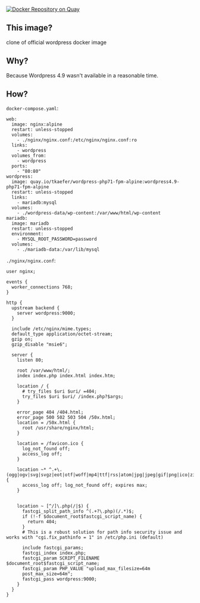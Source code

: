 [![Docker Repository on Quay](https://quay.io/repository/tkaefer/wordpress-php71-fpm-alpine/status "Docker Repository on Quay")](https://quay.io/repository/tkaefer/wordpress-php71-fpm-alpine)

## This image?

clone of official wordpress docker image

## Why?

Because Wordpress 4.9 wasn't available in a reasonable time.

## How?

`docker-compose.yaml`:
```
web:
  image: nginx:alpine
  restart: unless-stopped
  volumes:
    - ./nginx/nginx.conf:/etc/nginx/nginx.conf:ro
  links:
    - wordpress
  volumes_from:
    - wordpress
  ports:
    - "80:80"
wordpress:
  image: quay.io/tkaefer/wordpress-php71-fpm-alpine:wordpress4.9-php71-fpm-alpine
  restart: unless-stopped
  links:
    - mariadb:mysql
  volumes:
    - ./wordpress-data/wp-content:/var/www/html/wp-content
mariadb:
  image: mariadb
  restart: unless-stopped
  environment:
    - MYSQL_ROOT_PASSWORD=password
  volumes:
    - ./mariadb-data:/var/lib/mysql
```

`./nginx/nginx.conf`:
```
user nginx;

events {
  worker_connections 768;
}

http {
  upstream backend {
    server wordpress:9000;
  }

  include /etc/nginx/mime.types;
  default_type application/octet-stream;
  gzip on;
  gzip_disable "msie6";

  server {
    listen 80;

    root /var/www/html/;
    index index.php index.html index.htm;

    location / {
      # try_files $uri $uri/ =404;
      try_files $uri $uri/ /index.php?$args;
    }

    error_page 404 /404.html;
    error_page 500 502 503 504 /50x.html;
    location = /50x.html {
      root /usr/share/nginx/html;
    }

    location = /favicon.ico {
      log_not_found off;
      access_log off;
    }

    location ~* ^.+\.(ogg|ogv|svg|svgz|eot|otf|woff|mp4|ttf|rss|atom|jpg|jpeg|gif|png|ico|zip|tgz|gz|rar|bz2|doc|xls|exe|ppt|tar|mid|midi|wav|bmp|rtf)$ {
      access_log off; log_not_found off; expires max;
    }


    location ~ [^/]\.php(/|$) {
      fastcgi_split_path_info ^(.+?\.php)(/.*)$;
      if (!-f $document_root$fastcgi_script_name) {
        return 404;
      }
      # This is a robust solution for path info security issue and works with "cgi.fix_pathinfo = 1" in /etc/php.ini (default)

      include fastcgi_params;
      fastcgi_index index.php;
      fastcgi_param SCRIPT_FILENAME $document_root$fastcgi_script_name;
      fastcgi_param PHP_VALUE "upload_max_filesize=64m
      post_max_size=64m";
      fastcgi_pass wordpress:9000;
    }
  }
}
```
